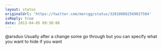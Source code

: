 ```yaml
---
layout: status
originalUrl: 'https://twitter.com/marcgg/status/320108082569027584'
isReply: true
date: 2013-04-05 09:38:08
---
```


@arsduo Usually after a change some go through but you can specify what you want to hide if you want
